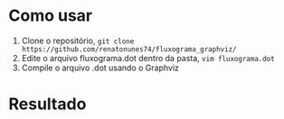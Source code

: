 # Como usar

1. Clone o repositório, ```git clone https://github.com/renatonunes74/fluxograma_graphviz/```
2. Edite o arquivo fluxograma.dot dentro da pasta, ```vim fluxograma.dot```
2. Compile o arquivo .dot usando o Graphviz

# Resultado
